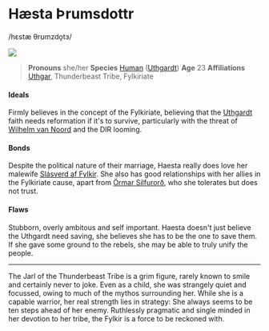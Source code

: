 # Hæsta Þrumsdottr
/hɛstæ θrʊmzdo̞tɜ/

![](haesta-thrumsdottr.png)

> **Pronouns** she/her
> **Species** [Human](../../species/sapient/homonid/human) ([Uthgardt](../../index))
> **Age** 23
> **Affiliations** [Uthgar](../../cosmology/daemons/apotheotes/uthgar), Thunderbeast Tribe, Fylkiriate 

#### Ideals
Firmly believes in the concept of the Fylkiriate, believing that the [Uthgardt](../../index) faith needs reformation if it's to survive, particularly with the threat of [Wilhelm van Noord](../dIR_citizens/wilhelm_van_noord) and the DIR looming.

#### Bonds
Despite the political nature of their marriage, Haesta really does love her malewife [Slásverd af Fylkir](slásverd_af_fylkir). She also has good relationships with her allies in the Fylkiriate cause, apart from [Örmar Silfurorð](srmar_silfurorð), who she tolerates but does not trust.

#### Flaws
Stubborn, overly ambitous and self important. Haesta doesn't just believe the Uthgardt need saving, she believes she has to be the one to save them. If she gave some ground to the rebels, she may be able to truly unify the people.

---

The Jarl of the Thunderbeast Tribe is a grim figure, rarely known to smile and certainly never to joke. Even as a child, she was strangely quiet and focussed, owing to much of the mythos surrounding her. While she is a capable warrior, her real strength lies in strategy: She always seems to be ten steps ahead of her enemy. Ruthlessly pragmatic and single minded in her devotion to her tribe, the Fylkir is a force to be reckoned with.